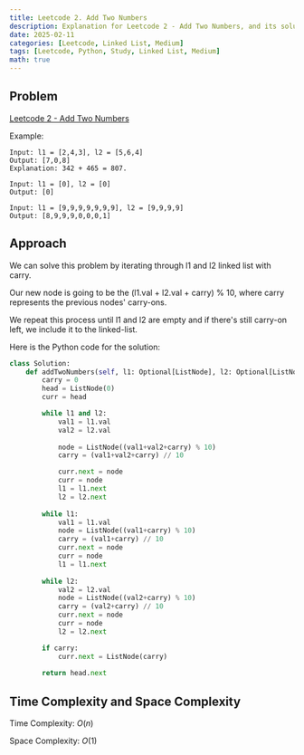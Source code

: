 ```yaml
---
title: Leetcode 2. Add Two Numbers
description: Explanation for Leetcode 2 - Add Two Numbers, and its solution in Python.
date: 2025-02-11
categories: [Leetcode, Linked List, Medium]
tags: [Leetcode, Python, Study, Linked List, Medium]
math: true
---
```


## Problem
[Leetcode 2 - Add Two Numbers](https://leetcode.com/problems/add-two-numbers/description/)

Example:
```
Input: l1 = [2,4,3], l2 = [5,6,4]
Output: [7,0,8]
Explanation: 342 + 465 = 807.

Input: l1 = [0], l2 = [0]
Output: [0]

Input: l1 = [9,9,9,9,9,9,9], l2 = [9,9,9,9]
Output: [8,9,9,9,0,0,0,1]
```

## Approach

We can solve this problem by iterating through l1 and l2 linked list with carry. 

Our new node is going to be the (l1.val + l2.val + carry) % 10, where carry represents the previous nodes' carry-ons.

We repeat this process until l1 and l2 are empty and if there's still carry-on left, we include it to the linked-list.

Here is the Python code for the solution:
```python
class Solution:
    def addTwoNumbers(self, l1: Optional[ListNode], l2: Optional[ListNode]) -> Optional[ListNode]:
        carry = 0
        head = ListNode(0)
        curr = head

        while l1 and l2:
            val1 = l1.val
            val2 = l2.val
            
            node = ListNode((val1+val2+carry) % 10)
            carry = (val1+val2+carry) // 10

            curr.next = node
            curr = node
            l1 = l1.next
            l2 = l2.next
        
        while l1:
            val1 = l1.val
            node = ListNode((val1+carry) % 10)
            carry = (val1+carry) // 10
            curr.next = node
            curr = node
            l1 = l1.next
        
        while l2:
            val2 = l2.val
            node = ListNode((val2+carry) % 10)
            carry = (val2+carry) // 10
            curr.next = node
            curr = node
            l2 = l2.next

        if carry:
            curr.next = ListNode(carry)
        
        return head.next
```
## Time Complexity and Space Complexity

Time Complexity: $O(n)$

Space Complexity: $O(1)$